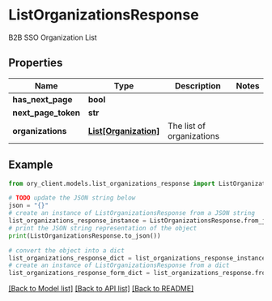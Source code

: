 # ListOrganizationsResponse

B2B SSO Organization List

## Properties

Name | Type | Description | Notes
------------ | ------------- | ------------- | -------------
**has_next_page** | **bool** |  | 
**next_page_token** | **str** |  | 
**organizations** | [**List[Organization]**](Organization.md) | The list of organizations | 

## Example

```python
from ory_client.models.list_organizations_response import ListOrganizationsResponse

# TODO update the JSON string below
json = "{}"
# create an instance of ListOrganizationsResponse from a JSON string
list_organizations_response_instance = ListOrganizationsResponse.from_json(json)
# print the JSON string representation of the object
print(ListOrganizationsResponse.to_json())

# convert the object into a dict
list_organizations_response_dict = list_organizations_response_instance.to_dict()
# create an instance of ListOrganizationsResponse from a dict
list_organizations_response_form_dict = list_organizations_response.from_dict(list_organizations_response_dict)
```
[[Back to Model list]](../README.md#documentation-for-models) [[Back to API list]](../README.md#documentation-for-api-endpoints) [[Back to README]](../README.md)


